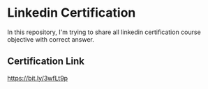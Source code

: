 # Linkedin Certification
In this repository, I'm trying to share all linkedin certification course objective with correct answer.

## Certification Link
https://bit.ly/3wfLt9p
